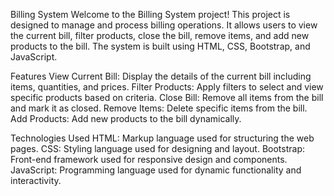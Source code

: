 Billing System
Welcome to the Billing System project! This project is designed to manage and process billing operations. 
It allows users to view the current bill, filter products, close the bill, remove items, and add new products to the bill.
The system is built using HTML, CSS, Bootstrap, and JavaScript.

Features
View Current Bill: Display the details of the current bill including items, quantities, and prices.
Filter Products: Apply filters to select and view specific products based on criteria.
Close Bill: Remove all items from the bill and mark it as closed.
Remove Items: Delete specific items from the bill.
Add Products: Add new products to the bill dynamically.

Technologies Used
HTML: Markup language used for structuring the web pages.
CSS: Styling language used for designing and layout.
Bootstrap: Front-end framework used for responsive design and components.
JavaScript: Programming language used for dynamic functionality and interactivity.
